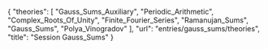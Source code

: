 {
    "theories": [
        "Gauss_Sums_Auxiliary",
        "Periodic_Arithmetic",
        "Complex_Roots_Of_Unity",
        "Finite_Fourier_Series",
        "Ramanujan_Sums",
        "Gauss_Sums",
        "Polya_Vinogradov"
    ],
    "url": "entries/gauss_sums/theories",
    "title": "Session Gauss_Sums"
}